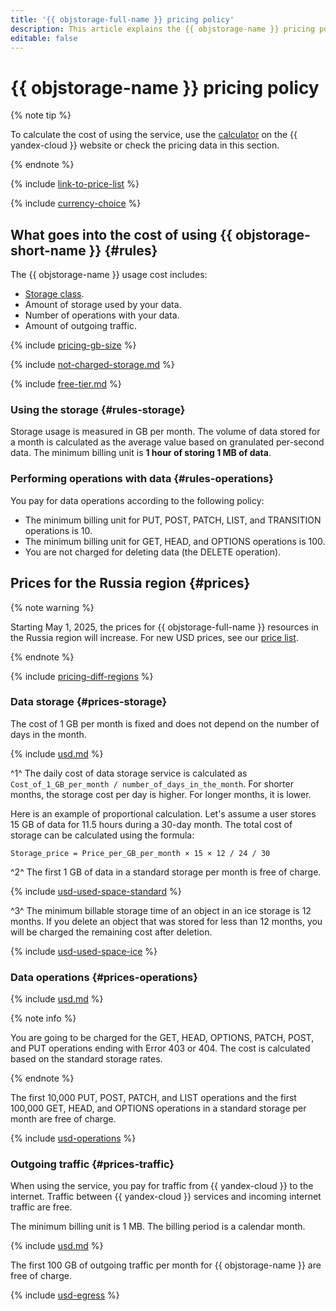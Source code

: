 ```yaml
---
title: '{{ objstorage-full-name }} pricing policy'
description: This article explains the {{ objstorage-name }} pricing policy.
editable: false
---
```



# {{ objstorage-name }} pricing policy

{% note tip %}





To calculate the cost of using the service, use the [calculator](https://yandex.cloud/en/prices?state=0791121652d3#calculator) on the {{ yandex-cloud }} website or check the pricing data in this section.


{% endnote %}

{% include [link-to-price-list](../_includes/pricing/link-to-price-list.md) %}

{% include [currency-choice](../_includes/pricing/currency-choice.md) %}


## What goes into the cost of using {{ objstorage-short-name }} {#rules}

The {{ objstorage-name }} usage cost includes:

* [Storage class](concepts/storage-class.md).
* Amount of storage used by your data.
* Number of operations with your data.
* Amount of outgoing traffic.

{% include [pricing-gb-size](../_includes/pricing-gb-size.md) %}

{% include [not-charged-storage.md](../_includes/pricing/price-formula/not-charged-storage.md) %}

{% include [free-tier.md](../_includes/pricing/price-formula/free-tier.md) %}


### Using the storage {#rules-storage}

Storage usage is measured in GB per month. The volume of data stored for a month is calculated as the average value based on granulated per-second data. The minimum billing unit is **1 hour of storing 1 MB of data**.


### Performing operations with data {#rules-operations}

You pay for data operations according to the following policy:
* The minimum billing unit for PUT, POST, PATCH, LIST, and TRANSITION operations is 10.
* The minimum billing unit for GET, HEAD, and OPTIONS operations is 100.
* You are not charged for deleting data (the DELETE operation).



## Prices for the Russia region {#prices}



{% note warning %}

Starting May 1, 2025, the prices for {{ objstorage-full-name }} resources in the Russia region will increase. For new USD prices, see our [price list](https://yandex.cloud/en/price-list?installationCode=ru&currency=USD&services=dn2li5qddoc5cad2n6br).

{% endnote %}




{% include [pricing-diff-regions](../_includes/pricing-diff-regions.md) %}



### Data storage {#prices-storage}

The cost of 1 GB per month is fixed and does not depend on the number of days in the month.




{% include [usd.md](../_pricing/storage/usd-used_space.md) %}


^1^ The daily cost of data storage service is calculated as `Cost_of_1_GB_per_month / number_of_days_in_the_month`. For shorter months, the storage cost per day is higher. For longer months, it is lower.

Here is an example of proportional calculation. Let's assume a user stores 15 GB of data for 11.5 hours during a 30-day month. The total cost of storage can be calculated using the formula:

```text
Storage_price = Price_per_GB_per_month × 15 × 12 / 24 / 30
```

^2^ The first 1 GB of data in a standard storage per month is free of charge.




{% include [usd-used-space-standard](../_pricing_examples/storage/usd-used-space-standard.md) %}


^3^ The minimum billable storage time of an object in an ice storage is 12 months. If you delete an object that was stored for less than 12 months, you will be charged the remaining cost after deletion.




{% include [usd-used-space-ice](../_pricing_examples/storage/usd-used-space-ice.md) %}



### Data operations {#prices-operations}




{% include [usd.md](../_pricing/storage/usd-operations.md) %}


{% note info %}

You are going to be charged for the GET, HEAD, OPTIONS, PATCH, POST, and PUT operations ending with Error 403 or 404. The cost is calculated based on the standard storage rates.

{% endnote %}

The first 10,000 PUT, POST, PATCH, and LIST operations and the first 100,000 GET, HEAD, and OPTIONS operations in a standard storage per month are free of charge.




{% include [usd-operations](../_pricing_examples/storage/usd-operations.md) %}



### Outgoing traffic {#prices-traffic}

When using the service, you pay for traffic from {{ yandex-cloud }} to the internet. Traffic between {{ yandex-cloud }} services and incoming internet traffic are free.

The minimum billing unit is 1 MB. The billing period is a calendar month.




{% include [usd.md](../_pricing/storage/usd-egress.md) %}


The first 100 GB of outgoing traffic per month for {{ objstorage-name }} are free of charge.




{% include [usd-egress](../_pricing_examples/storage/usd-egress.md) %}
